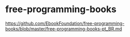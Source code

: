 # free-programming-books

https://github.com/EbookFoundation/free-programming-books/blob/master/free-programming-books-pt_BR.md
